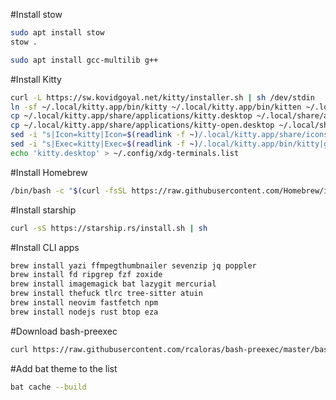 #Install stow
```sh
sudo apt install stow
stow .
```

```sh
sudo apt install gcc-multilib g++
```

#Install Kitty
```sh
curl -L https://sw.kovidgoyal.net/kitty/installer.sh | sh /dev/stdin
ln -sf ~/.local/kitty.app/bin/kitty ~/.local/kitty.app/bin/kitten ~/.local/bin/
cp ~/.local/kitty.app/share/applications/kitty.desktop ~/.local/share/applications/
cp ~/.local/kitty.app/share/applications/kitty-open.desktop ~/.local/share/applications/
sed -i "s|Icon=kitty|Icon=$(readlink -f ~)/.local/kitty.app/share/icons/hicolor/256x256/apps/kitty.png|g" ~/.local/share/applications/kitty*.desktop
sed -i "s|Exec=kitty|Exec=$(readlink -f ~)/.local/kitty.app/bin/kitty|g" ~/.local/share/applications/kitty*.desktop
echo 'kitty.desktop' > ~/.config/xdg-terminals.list
```

#Install Homebrew
```sh
/bin/bash -c "$(curl -fsSL https://raw.githubusercontent.com/Homebrew/install/HEAD/install.sh)"
```
#Install starship
```sh
curl -sS https://starship.rs/install.sh | sh
```

#Install CLI apps
```sh
brew install yazi ffmpegthumbnailer sevenzip jq poppler 
brew install fd ripgrep fzf zoxide 
brew install imagemagick bat lazygit mercurial 
brew install thefuck tlrc tree-sitter atuin 
brew install neovim fastfetch npm 
brew install nodejs rust btop eza
```

#Download bash-preexec
```sh
curl https://raw.githubusercontent.com/rcaloras/bash-preexec/master/bash-preexec.sh -o ~/.bash-preexec.sh
```

#Add bat theme to the list
```sh
bat cache --build
```
